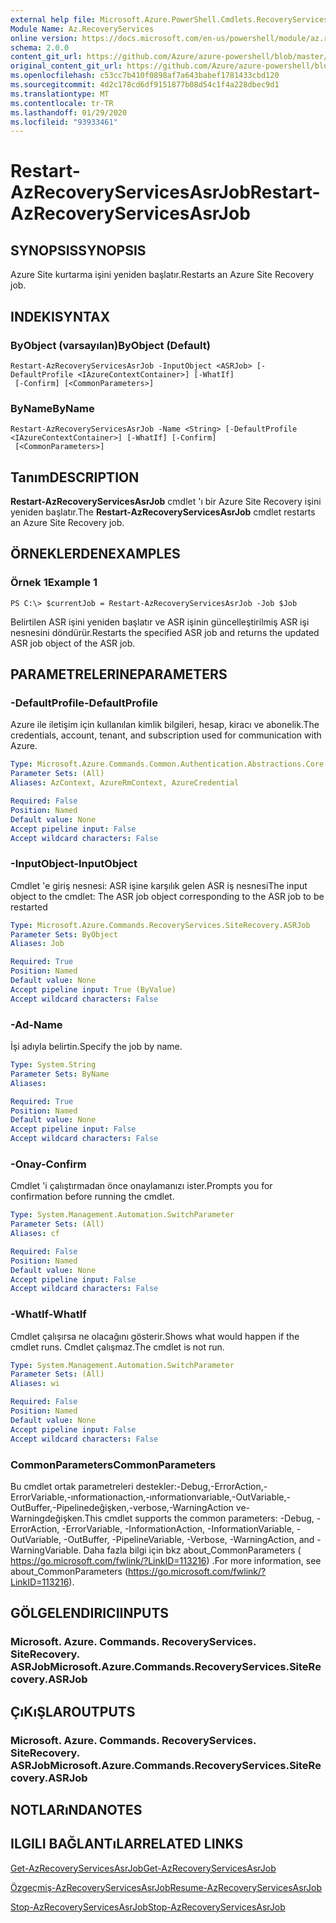 ```yaml
---
external help file: Microsoft.Azure.PowerShell.Cmdlets.RecoveryServices.SiteRecovery.dll-Help.xml
Module Name: Az.RecoveryServices
online version: https://docs.microsoft.com/en-us/powershell/module/az.recoveryservices/restart-azrecoveryservicesasrjob
schema: 2.0.0
content_git_url: https://github.com/Azure/azure-powershell/blob/master/src/RecoveryServices/RecoveryServices/help/Restart-AzRecoveryServicesAsrJob.md
original_content_git_url: https://github.com/Azure/azure-powershell/blob/master/src/RecoveryServices/RecoveryServices/help/Restart-AzRecoveryServicesAsrJob.md
ms.openlocfilehash: c53cc7b410f0898af7a643babef1781433cbd120
ms.sourcegitcommit: 4d2c178cd6df9151877b08d54c1f4a228dbec9d1
ms.translationtype: MT
ms.contentlocale: tr-TR
ms.lasthandoff: 01/29/2020
ms.locfileid: "93933461"
---
```

# <span data-ttu-id="2d69d-101">Restart-AzRecoveryServicesAsrJob</span><span class="sxs-lookup"><span data-stu-id="2d69d-101">Restart-AzRecoveryServicesAsrJob</span></span>

## <span data-ttu-id="2d69d-102">SYNOPSIS</span><span class="sxs-lookup"><span data-stu-id="2d69d-102">SYNOPSIS</span></span>
<span data-ttu-id="2d69d-103">Azure Site kurtarma işini yeniden başlatır.</span><span class="sxs-lookup"><span data-stu-id="2d69d-103">Restarts an Azure Site Recovery job.</span></span>

## <span data-ttu-id="2d69d-104">INDEKI</span><span class="sxs-lookup"><span data-stu-id="2d69d-104">SYNTAX</span></span>

### <span data-ttu-id="2d69d-105">ByObject (varsayılan)</span><span class="sxs-lookup"><span data-stu-id="2d69d-105">ByObject (Default)</span></span>
```
Restart-AzRecoveryServicesAsrJob -InputObject <ASRJob> [-DefaultProfile <IAzureContextContainer>] [-WhatIf]
 [-Confirm] [<CommonParameters>]
```

### <span data-ttu-id="2d69d-106">ByName</span><span class="sxs-lookup"><span data-stu-id="2d69d-106">ByName</span></span>
```
Restart-AzRecoveryServicesAsrJob -Name <String> [-DefaultProfile <IAzureContextContainer>] [-WhatIf] [-Confirm]
 [<CommonParameters>]
```

## <span data-ttu-id="2d69d-107">Tanım</span><span class="sxs-lookup"><span data-stu-id="2d69d-107">DESCRIPTION</span></span>
<span data-ttu-id="2d69d-108">**Restart-AzRecoveryServicesAsrJob** cmdlet 'ı bir Azure Site Recovery işini yeniden başlatır.</span><span class="sxs-lookup"><span data-stu-id="2d69d-108">The **Restart-AzRecoveryServicesAsrJob** cmdlet restarts an Azure Site Recovery job.</span></span>

## <span data-ttu-id="2d69d-109">ÖRNEKLERDEN</span><span class="sxs-lookup"><span data-stu-id="2d69d-109">EXAMPLES</span></span>

### <span data-ttu-id="2d69d-110">Örnek 1</span><span class="sxs-lookup"><span data-stu-id="2d69d-110">Example 1</span></span>
```
PS C:\> $currentJob = Restart-AzRecoveryServicesAsrJob -Job $Job
```

<span data-ttu-id="2d69d-111">Belirtilen ASR işini yeniden başlatır ve ASR işinin güncelleştirilmiş ASR işi nesnesini döndürür.</span><span class="sxs-lookup"><span data-stu-id="2d69d-111">Restarts the specified ASR job and returns the updated ASR job object of the ASR job.</span></span>

## <span data-ttu-id="2d69d-112">PARAMETRELERINE</span><span class="sxs-lookup"><span data-stu-id="2d69d-112">PARAMETERS</span></span>

### <span data-ttu-id="2d69d-113">-DefaultProfile</span><span class="sxs-lookup"><span data-stu-id="2d69d-113">-DefaultProfile</span></span>
<span data-ttu-id="2d69d-114">Azure ile iletişim için kullanılan kimlik bilgileri, hesap, kiracı ve abonelik.</span><span class="sxs-lookup"><span data-stu-id="2d69d-114">The credentials, account, tenant, and subscription used for communication with Azure.</span></span>


```yaml
Type: Microsoft.Azure.Commands.Common.Authentication.Abstractions.Core.IAzureContextContainer
Parameter Sets: (All)
Aliases: AzContext, AzureRmContext, AzureCredential

Required: False
Position: Named
Default value: None
Accept pipeline input: False
Accept wildcard characters: False
```

### <span data-ttu-id="2d69d-115">-InputObject</span><span class="sxs-lookup"><span data-stu-id="2d69d-115">-InputObject</span></span>
<span data-ttu-id="2d69d-116">Cmdlet 'e giriş nesnesi: ASR işine karşılık gelen ASR iş nesnesi</span><span class="sxs-lookup"><span data-stu-id="2d69d-116">The input object to the cmdlet: The ASR job object corresponding to the ASR job to be restarted</span></span>


```yaml
Type: Microsoft.Azure.Commands.RecoveryServices.SiteRecovery.ASRJob
Parameter Sets: ByObject
Aliases: Job

Required: True
Position: Named
Default value: None
Accept pipeline input: True (ByValue)
Accept wildcard characters: False
```

### <span data-ttu-id="2d69d-117">-Ad</span><span class="sxs-lookup"><span data-stu-id="2d69d-117">-Name</span></span>
<span data-ttu-id="2d69d-118">İşi adıyla belirtin.</span><span class="sxs-lookup"><span data-stu-id="2d69d-118">Specify the job by name.</span></span>

```yaml
Type: System.String
Parameter Sets: ByName
Aliases:

Required: True
Position: Named
Default value: None
Accept pipeline input: False
Accept wildcard characters: False
```

### <span data-ttu-id="2d69d-119">-Onay</span><span class="sxs-lookup"><span data-stu-id="2d69d-119">-Confirm</span></span>
<span data-ttu-id="2d69d-120">Cmdlet 'i çalıştırmadan önce onaylamanızı ister.</span><span class="sxs-lookup"><span data-stu-id="2d69d-120">Prompts you for confirmation before running the cmdlet.</span></span>

```yaml
Type: System.Management.Automation.SwitchParameter
Parameter Sets: (All)
Aliases: cf

Required: False
Position: Named
Default value: None
Accept pipeline input: False
Accept wildcard characters: False
```

### <span data-ttu-id="2d69d-121">-WhatIf</span><span class="sxs-lookup"><span data-stu-id="2d69d-121">-WhatIf</span></span>
<span data-ttu-id="2d69d-122">Cmdlet çalışırsa ne olacağını gösterir.</span><span class="sxs-lookup"><span data-stu-id="2d69d-122">Shows what would happen if the cmdlet runs.</span></span> <span data-ttu-id="2d69d-123">Cmdlet çalışmaz.</span><span class="sxs-lookup"><span data-stu-id="2d69d-123">The cmdlet is not run.</span></span>

```yaml
Type: System.Management.Automation.SwitchParameter
Parameter Sets: (All)
Aliases: wi

Required: False
Position: Named
Default value: None
Accept pipeline input: False
Accept wildcard characters: False
```

### <span data-ttu-id="2d69d-124">CommonParameters</span><span class="sxs-lookup"><span data-stu-id="2d69d-124">CommonParameters</span></span>
<span data-ttu-id="2d69d-125">Bu cmdlet ortak parametreleri destekler:-Debug,-ErrorAction,-ErrorVariable,-ınformationaction,-ınformationvariable,-OutVariable,-OutBuffer,-Pipelinedeğişken,-verbose,-WarningAction ve-Warningdeğişken.</span><span class="sxs-lookup"><span data-stu-id="2d69d-125">This cmdlet supports the common parameters: -Debug, -ErrorAction, -ErrorVariable, -InformationAction, -InformationVariable, -OutVariable, -OutBuffer, -PipelineVariable, -Verbose, -WarningAction, and -WarningVariable.</span></span> <span data-ttu-id="2d69d-126">Daha fazla bilgi için bkz about_CommonParameters ( https://go.microsoft.com/fwlink/?LinkID=113216) .</span><span class="sxs-lookup"><span data-stu-id="2d69d-126">For more information, see about_CommonParameters (https://go.microsoft.com/fwlink/?LinkID=113216).</span></span>

## <span data-ttu-id="2d69d-127">GÖLGELENDIRICI</span><span class="sxs-lookup"><span data-stu-id="2d69d-127">INPUTS</span></span>

### <span data-ttu-id="2d69d-128">Microsoft. Azure. Commands. RecoveryServices. SiteRecovery. ASRJob</span><span class="sxs-lookup"><span data-stu-id="2d69d-128">Microsoft.Azure.Commands.RecoveryServices.SiteRecovery.ASRJob</span></span>

## <span data-ttu-id="2d69d-129">ÇıKıŞLAR</span><span class="sxs-lookup"><span data-stu-id="2d69d-129">OUTPUTS</span></span>

### <span data-ttu-id="2d69d-130">Microsoft. Azure. Commands. RecoveryServices. SiteRecovery. ASRJob</span><span class="sxs-lookup"><span data-stu-id="2d69d-130">Microsoft.Azure.Commands.RecoveryServices.SiteRecovery.ASRJob</span></span>

## <span data-ttu-id="2d69d-131">NOTLARıNDA</span><span class="sxs-lookup"><span data-stu-id="2d69d-131">NOTES</span></span>

## <span data-ttu-id="2d69d-132">ILGILI BAĞLANTıLAR</span><span class="sxs-lookup"><span data-stu-id="2d69d-132">RELATED LINKS</span></span>

[<span data-ttu-id="2d69d-133">Get-AzRecoveryServicesAsrJob</span><span class="sxs-lookup"><span data-stu-id="2d69d-133">Get-AzRecoveryServicesAsrJob</span></span>](./Get-AzRecoveryServicesAsrJob.md)

[<span data-ttu-id="2d69d-134">Özgeçmiş-AzRecoveryServicesAsrJob</span><span class="sxs-lookup"><span data-stu-id="2d69d-134">Resume-AzRecoveryServicesAsrJob</span></span>](./Resume-AzRecoveryServicesAsrJob.md)

[<span data-ttu-id="2d69d-135">Stop-AzRecoveryServicesAsrJob</span><span class="sxs-lookup"><span data-stu-id="2d69d-135">Stop-AzRecoveryServicesAsrJob</span></span>](./Stop-AzRecoveryServicesAsrJob.md)
